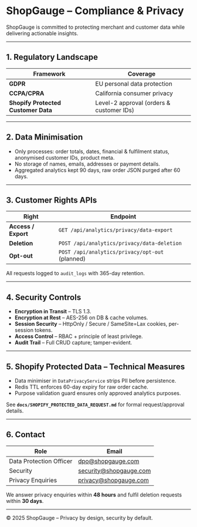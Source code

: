 # ShopGauge – Compliance & Privacy

ShopGauge is committed to protecting merchant and customer data while delivering actionable insights.

---

## 1. Regulatory Landscape

| Framework | Coverage |
|-----------|----------|
| **GDPR** | EU personal data protection |
| **CCPA/CPRA** | California consumer privacy |
| **Shopify Protected Customer Data** | Level-2 approval (orders & customer IDs) |

---

## 2. Data Minimisation

* Only processes: order totals, dates, financial & fulfilment status, anonymised customer IDs, product meta.
* No storage of names, emails, addresses or payment details.
* Aggregated analytics kept 90 days, raw order JSON purged after 60 days.

---

## 3. Customer Rights APIs

| Right | Endpoint |
|-------|----------|
| **Access / Export** | `GET /api/analytics/privacy/data-export` |
| **Deletion** | `POST /api/analytics/privacy/data-deletion` |
| **Opt-out** | `POST /api/analytics/privacy/opt-out` (planned) |

All requests logged to `audit_logs` with 365-day retention.

---

## 4. Security Controls

* **Encryption in Transit** – TLS 1.3.
* **Encryption at Rest** – AES-256 on DB & cache volumes.
* **Session Security** – HttpOnly / Secure / SameSite=Lax cookies, per-session tokens.
* **Access Control** – RBAC + principle of least privilege.
* **Audit Trail** – Full CRUD capture; tamper-evident.

---

## 5. Shopify Protected Data – Technical Measures

* Data minimiser in `DataPrivacyService` strips PII before persistence.
* Redis TTL enforces 60-day expiry for raw order cache.
* Purpose validation guard ensures only approved analytics purposes.

See **`docs/SHOPIFY_PROTECTED_DATA_REQUEST.md`** for formal request/approval details.

---

## 6. Contact

| Role | Email |
|------|-------|
| Data Protection Officer | dpo@shopgauge.com |
| Security | security@shopgauge.com |
| Privacy Enquiries | privacy@shopgauge.com |

We answer privacy enquiries within **48 hours** and fulfil deletion requests within **30 days**.

---

© 2025 ShopGauge – Privacy by design, security by default. 